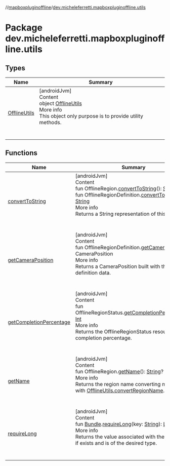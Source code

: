 //[mapboxpluginoffline](../../index.md)/[dev.micheleferretti.mapboxpluginoffline.utils](index.md)



# Package dev.micheleferretti.mapboxpluginoffline.utils  


## Types  
  
|  Name |  Summary | 
|---|---|
| <a name="dev.micheleferretti.mapboxpluginoffline.utils/OfflineUtils///PointingToDeclaration/"></a>[OfflineUtils](-offline-utils/index.md)| <a name="dev.micheleferretti.mapboxpluginoffline.utils/OfflineUtils///PointingToDeclaration/"></a>[androidJvm]  <br>Content  <br>object [OfflineUtils](-offline-utils/index.md)  <br>More info  <br>This object only purpose is to provide utility methods.  <br><br><br>|


## Functions  
  
|  Name |  Summary | 
|---|---|
| <a name="dev.micheleferretti.mapboxpluginoffline.utils//convertToString/com.mapbox.mapboxsdk.offline.OfflineRegion#/PointingToDeclaration/"></a>[convertToString](convert-to-string.md)| <a name="dev.micheleferretti.mapboxpluginoffline.utils//convertToString/com.mapbox.mapboxsdk.offline.OfflineRegion#/PointingToDeclaration/"></a>[androidJvm]  <br>Content  <br>fun OfflineRegion.[convertToString](convert-to-string.md)(): [String](https://kotlinlang.org/api/latest/jvm/stdlib/kotlin/-string/index.html)  <br>fun OfflineRegionDefinition.[convertToString](convert-to-string.md)(): [String](https://kotlinlang.org/api/latest/jvm/stdlib/kotlin/-string/index.html)  <br>More info  <br>Returns a String representation of this object.  <br><br><br>|
| <a name="dev.micheleferretti.mapboxpluginoffline.utils//getCameraPosition/com.mapbox.mapboxsdk.offline.OfflineRegionDefinition#/PointingToDeclaration/"></a>[getCameraPosition](get-camera-position.md)| <a name="dev.micheleferretti.mapboxpluginoffline.utils//getCameraPosition/com.mapbox.mapboxsdk.offline.OfflineRegionDefinition#/PointingToDeclaration/"></a>[androidJvm]  <br>Content  <br>fun OfflineRegionDefinition.[getCameraPosition](get-camera-position.md)(): CameraPosition  <br>More info  <br>Returns a CameraPosition built with this definition data.  <br><br><br>|
| <a name="dev.micheleferretti.mapboxpluginoffline.utils//getCompletionPercentage/com.mapbox.mapboxsdk.offline.OfflineRegionStatus#/PointingToDeclaration/"></a>[getCompletionPercentage](get-completion-percentage.md)| <a name="dev.micheleferretti.mapboxpluginoffline.utils//getCompletionPercentage/com.mapbox.mapboxsdk.offline.OfflineRegionStatus#/PointingToDeclaration/"></a>[androidJvm]  <br>Content  <br>fun OfflineRegionStatus.[getCompletionPercentage](get-completion-percentage.md)(): [Int](https://kotlinlang.org/api/latest/jvm/stdlib/kotlin/-int/index.html)  <br>More info  <br>Returns the OfflineRegionStatus resources completion percentage.  <br><br><br>|
| <a name="dev.micheleferretti.mapboxpluginoffline.utils//getName/com.mapbox.mapboxsdk.offline.OfflineRegion#/PointingToDeclaration/"></a>[getName](get-name.md)| <a name="dev.micheleferretti.mapboxpluginoffline.utils//getName/com.mapbox.mapboxsdk.offline.OfflineRegion#/PointingToDeclaration/"></a>[androidJvm]  <br>Content  <br>fun OfflineRegion.[getName](get-name.md)(): [String](https://kotlinlang.org/api/latest/jvm/stdlib/kotlin/-string/index.html)?  <br>More info  <br>Returns the region name converting metadata with [OfflineUtils.convertRegionName](-offline-utils/convert-region-name.md).  <br><br><br>|
| <a name="dev.micheleferretti.mapboxpluginoffline.utils//requireLong/android.os.Bundle#kotlin.String/PointingToDeclaration/"></a>[requireLong](require-long.md)| <a name="dev.micheleferretti.mapboxpluginoffline.utils//requireLong/android.os.Bundle#kotlin.String/PointingToDeclaration/"></a>[androidJvm]  <br>Content  <br>fun [Bundle](https://developer.android.com/reference/kotlin/android/os/Bundle.html).[requireLong](require-long.md)(key: [String](https://kotlinlang.org/api/latest/jvm/stdlib/kotlin/-string/index.html)): [Long](https://kotlinlang.org/api/latest/jvm/stdlib/kotlin/-long/index.html)  <br>More info  <br>Returns the value associated with the given key, if exists and is of the desired type.  <br><br><br>|

